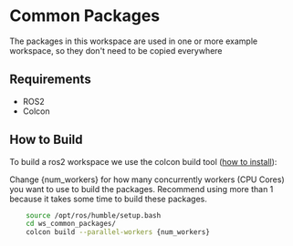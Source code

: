 # Common Packages 

The packages in this workspace are used in one or more example workspace, so they don't need to be copied everywhere

## Requirements

- ROS2
- Colcon

## How to Build

To build a ros2 workspace we use the  colcon build tool ([how to install](https://github.com/Ararabots-UFMS/Drone/blob/main/Tutoriais/SETUP.md)):

Change {num_workers} for how many concurrently workers (CPU Cores) you want to use to build the packages. Recommend using more than 1 because it takes some time to build these packages. 

```bash
    source /opt/ros/humble/setup.bash
    cd ws_common_packages/
    colcon build --parallel-workers {num_workers}
```
